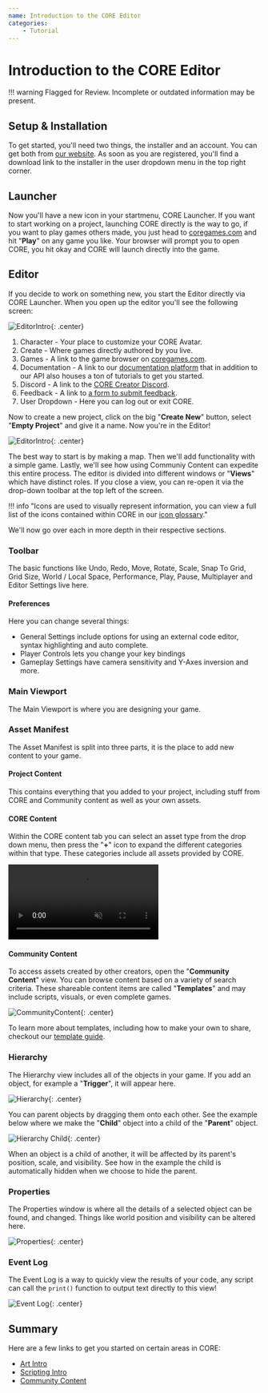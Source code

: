 ```yaml
---
name: Introduction to the CORE Editor
categories:
    - Tutorial
---
```


# Introduction to the CORE Editor

!!! warning
    Flagged for Review.
    Incomplete or outdated information may be present.

## Setup & Installation

To get started, you'll need two things, the installer and an account. You can get both from [our website](https:/coregames.com/). As soon as you are registered, you'll find a download link to the installer in the user dropdown menu in the top right corner.

## Launcher

Now you'll have a new icon in your startmenu, CORE Launcher. If you want to start working on a project, launching CORE directly is the way to go, if you want to play games others made, you just head to [coregames.com](https://www.coregames.com/games) and hit "**Play**" on any game you like. Your browser will prompt you to open CORE, you hit okay and CORE will launch directly into the game.

## Editor

If you decide to work on something new, you start the Editor directly via CORE Launcher. When you open up the editor you'll see the following screen:

![EditorIntro](../img/EditorManual/landing_page.png "Editor Homepage"){: .center}

1. Character - Your place to customize your CORE Avatar.
2. Create - Where games directly authored by you live.
3. Games - A link to the game browser on [coregames.com](https://www.coregames.com/games).
4. Documentation - A link to our [documentation platform](https://docs.coregames.com) that in addition to our API also houses a ton of tutorials to get you started.
5. Discord - A link to the [CORE Creator Discord](https://discord.gg/85k8A7V).
6. Feedback - A link to [a form to submit feedback](https://docs.google.com/forms/d/e/1FAIpQLSdpHIY56by19xUTSJjLiCY64SOz5SOxhJU4Cf0HvODOkB0dhg/viewform).
7. User Dropdown - Here you can log out or exit CORE.

Now to create a new project, click on the big "**Create New**" button, select "**Empty Project**" and give it a name. Now you're in the Editor!

![EditorIntro](../img/EditorManual/overview.png "The various parts of the editor"){: .center}

The best way to start is by making a map. Then we'll add functionality with a simple game. Lastly, we'll see how using Communiy Content can expedite this
entire process. The editor is divided into different windows or "**Views**" which have distinct roles. If you close a view, you can re-open it via the drop-down toolbar at the top left of the screen.

!!! info "Icons are used to visually represent information, you can view a full list of the icons contained within CORE in our [icon glossary](../icons.md)."

We'll now go over each in more depth in their respective sections.

### Toolbar

The basic functions like Undo, Redo, Move, Rotate, Scale, Snap To Grid, Grid Size, World / Local Space, Performance, Play, Pause, Multiplayer and Editor Settings live here.

#### Preferences

Here you can change several things:

* General Settings include options for using an external code editor, syntax highlighting and auto complete.
* Player Controls lets you change your key bindings
* Gameplay Settings have camera sensitivity and Y-Axes inversion and more.

### Main Viewport

The Main Viewport is where you are designing your game.

### Asset Manifest

The Asset Manifest is split into three parts, it is the place to add new content to your game.

#### Project Content

This contains everything that you added to your project, including stuff from CORE and Community content as well as your own assets.

#### CORE Content

Within the CORE content tab you can select an asset type from the drop down menu, then press the "**+**" icon to expand the different categories within that type. These categories include all assets provided by CORE.

<div class="mt-video">
    <video autoplay loop muted playsinline>
        <source src="../../img/EditorManual/core_content.mp4" type="video/mp4">
    </video>
</div>

#### Community Content

To access assets created by other creators, open the "**Community Content**" view. You can browse content based on a variety of search criteria. These shareable content items are called "**Templates**" and may include scripts, visuals, or even complete games.

![CommunityContent](../img/EditorManual/community_content.png "Community Content"){: .center}

To learn more about templates, including how to make your own to share, checkout our [template guide](../tutorials/gameplay/collaboration_reference.md).

### Hierarchy

The Hierarchy view includes all of the objects in your game. If you add an object, for example a "**Trigger**", it will appear here.

![Hierarchy](../img/EditorManual/hierarchy.png "Hierarchy"){: .center}

You can parent objects by dragging them onto each other. See the example below where we make the "**Child**" object into a child of the "**Parent**" object.

![Hierarchy Child](../img/EditorManual/hierarchy_child.gif "Hierarchy Child"){: .center}

When an object is a child of another, it will be affected by its parent's position, scale, and visibility. See how in the example the child is automatically hidden when we choose to hide the parent.

### Properties

The Properties window is where all the details of a selected object can be found, and changed. Things like world position and visibility can be altered here.

![Properties](../img/EditorManual/properties.png "Properties"){: .center}

### Event Log

The Event Log is a way to quickly view the results of your code, any script can call the `print()` function to output text directly to this view!

![Event Log](../img/EditorManual/event_log.png "Event Log"){: .center}

## Summary

Here are a few links to get you started on certain areas in CORE:

* [Art Intro](../tutorials/art/art_reference.md)
* [Scripting Intro](../tutorials/gameplay/lua_reference.md)
* [Community Content](community_content.md)
